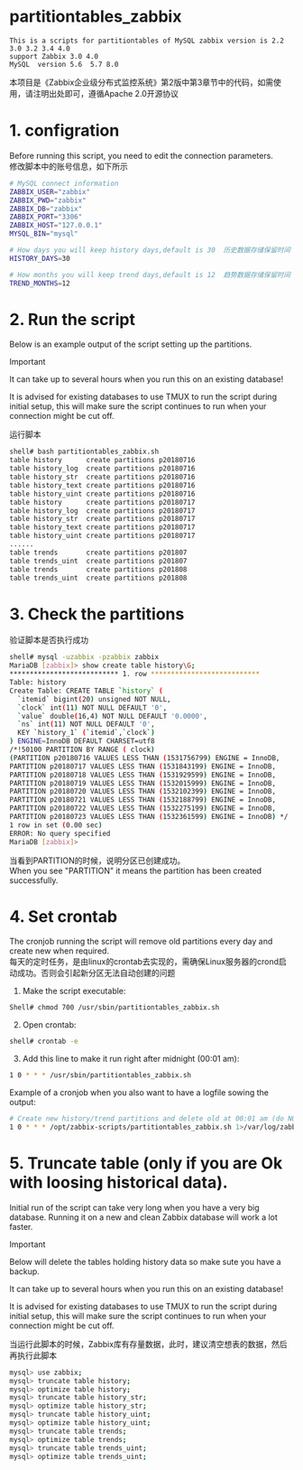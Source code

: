 # partitiontables_zabbix
```
This is a scripts for partitiontables of MySQL zabbix version is 2.2 3.0 3.2 3.4 4.0
support Zabbix 3.0 4.0
MySQL  version 5.6  5.7 8.0 
``` 
本项目是《Zabbix企业级分布式监控系统》第2版中第3章节中的代码，如需使用，请注明出处即可，遵循Apache 2.0开源协议     

# 1. configration 
Before running this script, you need to edit the connection parameters.   
修改脚本中的账号信息，如下所示
```bash
# MySQL connect information
ZABBIX_USER="zabbix"
ZABBIX_PWD="zabbix"
ZABBIX_DB="zabbix"
ZABBIX_PORT="3306"
ZABBIX_HOST="127.0.0.1"
MYSQL_BIN="mysql"

# How days you will keep history days,default is 30  历史数据存储保留时间
HISTORY_DAYS=30

# How months you will keep trend days,default is 12  趋势数据存储保留时间
TREND_MONTHS=12
```
# 2. Run the script
Below is an example output of the script setting up the partitions. 

> [!IMPORTANT]
> It can take up to several hours when you run this on an existing database! 
> 
> It is advised for existing databases to use TMUX to run the script during initial setup, this will make sure the script continues to run when your connection might be cut off. 

运行脚本     
```bash
shell# bash partitiontables_zabbix.sh 
table history      create partitions p20180716
table history_log  create partitions p20180716
table history_str  create partitions p20180716
table history_text create partitions p20180716
table history_uint create partitions p20180716
table history      create partitions p20180717
table history_log  create partitions p20180717
table history_str  create partitions p20180717
table history_text create partitions p20180717
table history_uint create partitions p20180717
......
table trends       create partitions p201807
table trends_uint  create partitions p201807
table trends       create partitions p201808
table trends_uint  create partitions p201808
```
# 3. Check the partitions
验证脚本是否执行成功  
```bash
shell# mysql -uzabbix -pzabbix zabbix
MariaDB [zabbix]> show create table history\G;
*************************** 1. row ***************************
Table: history
Create Table: CREATE TABLE `history` (
  `itemid` bigint(20) unsigned NOT NULL,
  `clock` int(11) NOT NULL DEFAULT '0',
  `value` double(16,4) NOT NULL DEFAULT '0.0000',
  `ns` int(11) NOT NULL DEFAULT '0',
  KEY `history_1` (`itemid`,`clock`)
) ENGINE=InnoDB DEFAULT CHARSET=utf8
/*!50100 PARTITION BY RANGE ( clock)
(PARTITION p20180716 VALUES LESS THAN (1531756799) ENGINE = InnoDB,
PARTITION p20180717 VALUES LESS THAN (1531843199) ENGINE = InnoDB,
PARTITION p20180718 VALUES LESS THAN (1531929599) ENGINE = InnoDB,
PARTITION p20180719 VALUES LESS THAN (1532015999) ENGINE = InnoDB,
PARTITION p20180720 VALUES LESS THAN (1532102399) ENGINE = InnoDB,
PARTITION p20180721 VALUES LESS THAN (1532188799) ENGINE = InnoDB,
PARTITION p20180722 VALUES LESS THAN (1532275199) ENGINE = InnoDB,
PARTITION p20180723 VALUES LESS THAN (1532361599) ENGINE = InnoDB) */
1 row in set (0.00 sec)
ERROR: No query specified
MariaDB [zabbix]>
```
当看到PARTITION的时候，说明分区已创建成功。  
When you see "PARTITION" it means the partition has been created successfully.

# 4. Set crontab
The cronjob running the script will remove old partitions every day and create new when required.  
每天的定时任务，是由linux的crontab去实现的，需确保Linux服务器的crond启动成功。否则会引起新分区无法自动创建的问题   

1. Make the script executable:
```bash
Shell# chmod 700 /usr/sbin/partitiontables_zabbix.sh
```
2. Open crontab: 
```bash
shell# crontab -e
```
3. Add this line to make it run right after midnight (00:01 am):
```bash
1 0 * * * /usr/sbin/partitiontables_zabbix.sh
```

Example of a cronjob when you also want to have a logfile sowing the output:
```bash
# Create new history/trend partitions and delete old at 00:01 am (do NOT mess with this as it can break Zabbix):
1 0 * * * /opt/zabbix-scripts/partitiontables_zabbix.sh 1>/var/log/zabbix/zabbix_partitioning.log 2>&1
```

# 5. Truncate table (only if you are Ok with loosing historical data).
Initial run of the script can take very long when you have a very big database. Running it on a new and clean Zabbix database will work a lot faster. 

> [!IMPORTANT]
> Below will delete the tables holding history data so make sute you have a backup.
> 
> It can take up to several hours when you run this on an existing database! 
> 
> It is advised for existing databases to use TMUX to run the script during initial setup, this will make sure the script continues to run when your connection might be cut off. 

当运行此脚本的时候，Zabbix库有存量数据，此时，建议清空想表的数据，然后再执行此脚本   
```bash
mysql> use zabbix; 
mysql> truncate table history; 
mysql> optimize table history; 
mysql> truncate table history_str; 
mysql> optimize table history_str; 
mysql> truncate table history_uint; 
mysql> optimize table history_uint; 
mysql> truncate table trends; 
mysql> optimize table trends; 
mysql> truncate table trends_uint; 
mysql> optimize table trends_uint; 
```
